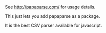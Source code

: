 See http://papaparse.com/ for usage details.

This just lets you add papaparse as a package.

It is the best CSV parser available for javascript.